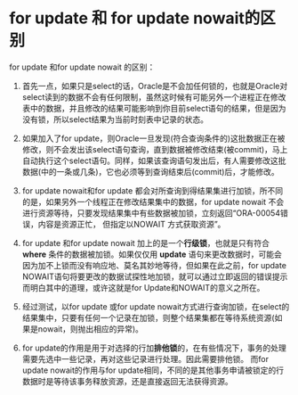 # for update 和 for update nowait的区别

for update 和for update nowait 的区别：

1. 首先一点，如果只是select的话，Oracle是不会加任何锁的，也就是Oracle对select读到的数据不会有任何限制，虽然这时候有可能另外一个进程正在修改表中的数据，并且修改的结果可能影响到你目前select语句的结果，但是因为没有锁，所以select结果为当前时刻表中记录的状态。

2. 如果加入了for update，则Oracle一旦发现(符合查询条件的)这批数据正在被修改，则不会发出该select语句查询，直到数据被修改结束(被commit)，马上自动执行这个select语句。同样，如果该查询语句发出后，有人需要修改这批数据(中的一条或几条)，它也必须等到查询结束后(commit)后，才能修改。

3. for update nowait和for update 都会对所查询到得结果集进行加锁，所不同的是，如果另外一个线程正在修改结果集中的数据，for update nowait 不会进行资源等待，只要发现结果集中有些数据被加锁，立刻返回“ORA-00054错误，内容是资源正忙， 但指定以NOWAIT 方式获取资源”。

4. for update 和for update nowait 加上的是一个**行级锁**，也就是只有符合 **where** 条件的数据被加锁。如果仅仅用 **update** 语句来更改数据时，可能会因为加不上锁而没有响应地、莫名其妙地等待，但如果在此之前，for update NOWAIT语句将要更改的数据试探性地加锁，就可以通过立即返回的错误提示而明白其中的道理，或许这就是for Update和NOWAIT的意义之所在。

5. 经过测试，以for update 或for update nowait方式进行查询加锁，在select的结果集中，只要有任何一个记录在加锁，则整个结果集都在等待系统资源(如果是nowait，则抛出相应的异常)。

6. for update的作用是用于对选择的行加**排他锁**的，在有些情况下，事务的处理需要先选中一些记录，再对这些记录进行处理。因此需要排他锁。
   而for update nowait的作用与for update相同，不同的是其他事务申请被锁定的行数据时是等待该事务释放资源，还是直接返回无法获得资源。